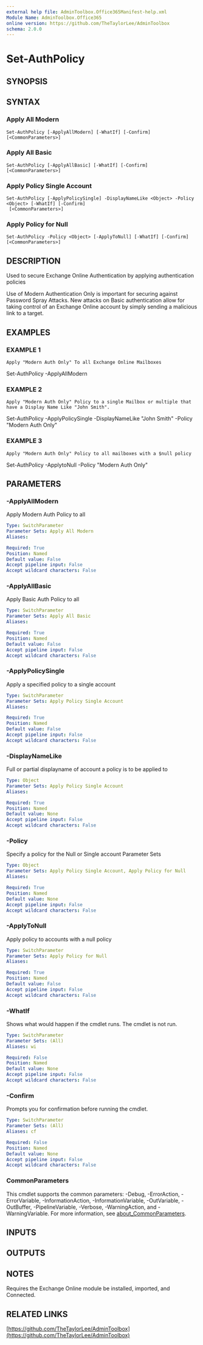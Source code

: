 ```yaml
---
external help file: AdminToolbox.Office365Manifest-help.xml
Module Name: AdminToolbox.Office365
online version: https://github.com/TheTaylorLee/AdminToolbox
schema: 2.0.0
---
```


# Set-AuthPolicy

## SYNOPSIS

## SYNTAX

### Apply All Modern
```
Set-AuthPolicy [-ApplyAllModern] [-WhatIf] [-Confirm] [<CommonParameters>]
```

### Apply All Basic
```
Set-AuthPolicy [-ApplyAllBasic] [-WhatIf] [-Confirm] [<CommonParameters>]
```

### Apply Policy Single Account
```
Set-AuthPolicy [-ApplyPolicySingle] -DisplayNameLike <Object> -Policy <Object> [-WhatIf] [-Confirm]
 [<CommonParameters>]
```

### Apply Policy for Null
```
Set-AuthPolicy -Policy <Object> [-ApplyToNull] [-WhatIf] [-Confirm] [<CommonParameters>]
```

## DESCRIPTION
Used to secure Exchange Online Authentication by applying authentication policies

Use of Modern Authentication Only is important for securing against Password Spray Attacks.
New attacks on Basic authentication allow for taking control of an Exchange Online account by simply sending a malicious link to a target.

## EXAMPLES

### EXAMPLE 1
```
Apply "Modern Auth Only" To all Exchange Online Mailboxes
```

Set-AuthPolicy -ApplyAllModern

### EXAMPLE 2
```
Apply "Modern Auth Only" Policy to a single Mailbox or multiple that have a Display Name Like "John Smith".
```

Set-AuthPolicy -ApplyPolicySingle -DisplayNameLike "John Smith" -Policy "Modern Auth Only"

### EXAMPLE 3
```
Apply "Modern Auth Only" Policy to all mailboxes with a $null policy
```

Set-AuthPolicy -ApplytoNull -Policy "Modern Auth Only"

## PARAMETERS

### -ApplyAllModern
Apply Modern Auth Policy to all

```yaml
Type: SwitchParameter
Parameter Sets: Apply All Modern
Aliases:

Required: True
Position: Named
Default value: False
Accept pipeline input: False
Accept wildcard characters: False
```

### -ApplyAllBasic
Apply Basic Auth Policy to all

```yaml
Type: SwitchParameter
Parameter Sets: Apply All Basic
Aliases:

Required: True
Position: Named
Default value: False
Accept pipeline input: False
Accept wildcard characters: False
```

### -ApplyPolicySingle
Apply a specified policy to a single account

```yaml
Type: SwitchParameter
Parameter Sets: Apply Policy Single Account
Aliases:

Required: True
Position: Named
Default value: False
Accept pipeline input: False
Accept wildcard characters: False
```

### -DisplayNameLike
Full or partial displayname of account a policy is to be applied to

```yaml
Type: Object
Parameter Sets: Apply Policy Single Account
Aliases:

Required: True
Position: Named
Default value: None
Accept pipeline input: False
Accept wildcard characters: False
```

### -Policy
Specify a policy for the Null or Single account Parameter Sets

```yaml
Type: Object
Parameter Sets: Apply Policy Single Account, Apply Policy for Null
Aliases:

Required: True
Position: Named
Default value: None
Accept pipeline input: False
Accept wildcard characters: False
```

### -ApplyToNull
Apply policy to accounts with a null policy

```yaml
Type: SwitchParameter
Parameter Sets: Apply Policy for Null
Aliases:

Required: True
Position: Named
Default value: False
Accept pipeline input: False
Accept wildcard characters: False
```

### -WhatIf
Shows what would happen if the cmdlet runs.
The cmdlet is not run.

```yaml
Type: SwitchParameter
Parameter Sets: (All)
Aliases: wi

Required: False
Position: Named
Default value: None
Accept pipeline input: False
Accept wildcard characters: False
```

### -Confirm
Prompts you for confirmation before running the cmdlet.

```yaml
Type: SwitchParameter
Parameter Sets: (All)
Aliases: cf

Required: False
Position: Named
Default value: None
Accept pipeline input: False
Accept wildcard characters: False
```

### CommonParameters
This cmdlet supports the common parameters: -Debug, -ErrorAction, -ErrorVariable, -InformationAction, -InformationVariable, -OutVariable, -OutBuffer, -PipelineVariable, -Verbose, -WarningAction, and -WarningVariable. For more information, see [about_CommonParameters](http://go.microsoft.com/fwlink/?LinkID=113216).

## INPUTS

## OUTPUTS

## NOTES
Requires the Exchange Online module be installed, imported, and Connected.

## RELATED LINKS

[https://github.com/TheTaylorLee/AdminToolbox](https://github.com/TheTaylorLee/AdminToolbox)

